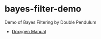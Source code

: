 # bayes-filter-demo
Demo of Bayes Filtering by Double Pendulum 

- [Doxygen Manual](https://github.com/applejxd/bayes-filter-demo/docs/html/index.html)